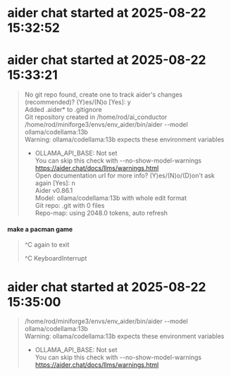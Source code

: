 
# aider chat started at 2025-08-22 15:32:52


# aider chat started at 2025-08-22 15:33:21

> No git repo found, create one to track aider's changes (recommended)? (Y)es/(N)o [Yes]: y  
> Added .aider* to .gitignore  
> Git repository created in /home/rod/ai_conductor  
> /home/rod/miniforge3/envs/env_aider/bin/aider --model ollama/codellama:13b  
> Warning: ollama/codellama:13b expects these environment variables  
> - OLLAMA_API_BASE: Not set  
> You can skip this check with --no-show-model-warnings  
> https://aider.chat/docs/llms/warnings.html  
> Open documentation url for more info? (Y)es/(N)o/(D)on't ask again [Yes]: n  
> Aider v0.86.1  
> Model: ollama/codellama:13b with whole edit format  
> Git repo: .git with 0 files  
> Repo-map: using 2048.0 tokens, auto refresh  

#### make a pacman game  
>  
>  
> ^C again to exit  
>  
>  
> ^C KeyboardInterrupt  

# aider chat started at 2025-08-22 15:35:00

> /home/rod/miniforge3/envs/env_aider/bin/aider --model ollama/codellama:13b  
> Warning: ollama/codellama:13b expects these environment variables  
> - OLLAMA_API_BASE: Not set  
> You can skip this check with --no-show-model-warnings  
> https://aider.chat/docs/llms/warnings.html  
